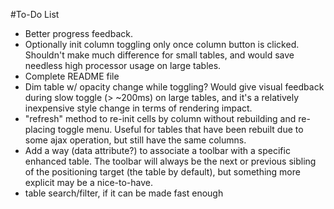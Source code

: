 #To-Do List

* Better progress feedback.
* Optionally init column toggling only once column button is clicked. Shouldn't make much difference for small tables, and would save needless high processor usage on large tables.
* Complete README file
* Dim table w/ opacity change while toggling? Would give visual feedback during slow toggle (> ~200ms) on large tables, and it's a relatively inexpensive style change in terms of rendering impact.
* "refresh" method to re-init cells by column without rebuilding and re-placing toggle menu. Useful for tables that have been rebuilt due to some ajax operation, but still have the same columns.
* Add a way (data attribute?) to associate a toolbar with a specific enhanced table. The toolbar will always be the next or previous sibling of the positioning target (the table by default), but something more explicit may be a nice-to-have.
* table search/filter, if it can be made fast enough